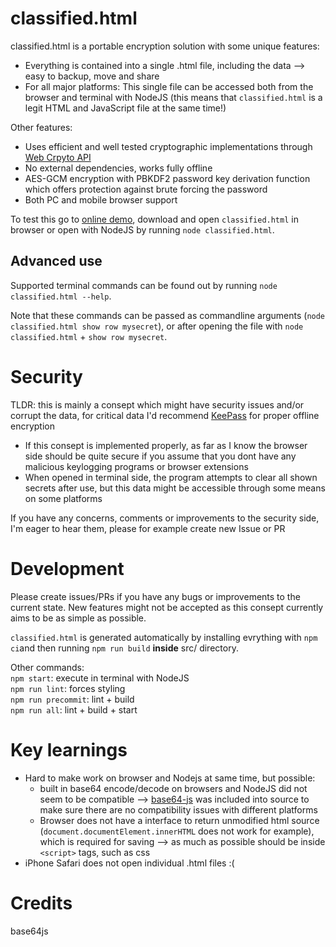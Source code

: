 # classified.html

classified.html is a portable encryption solution with some unique features:
- Everything is contained into a single .html file, including the data --> easy to backup, move and share
- For all major platforms: This single file can be accessed both from the browser and terminal with NodeJS (this means that `classified.html` is a legit HTML and JavaScript file at the same time!)

Other features:
- Uses efficient and well tested cryptographic implementations through [Web Crpyto API](https://developer.mozilla.org/en-US/docs/Web/API/Web_Crypto_API)
- No external dependencies, works fully offline
- AES-GCM encryption with PBKDF2 password key derivation function which offers protection against brute forcing the password
- Both PC and mobile browser support

To test this go to [online demo](https://classifiedhtml.com), download and open `classified.html` in browser or open with NodeJS by running `node classified.html`.

## Advanced use

Supported terminal commands can be found out by running `node classified.html --help`.

Note that these commands can be passed as commandline arguments (`node classified.html show row mysecret`), or after opening the file with `node classified.html` + `show row mysecret`.

# Security
TLDR: this is mainly a consept which might have security issues and/or corrupt the data, for critical data I'd recommend [KeePass](https://keepass.info/) for proper offline encryption
- If this consept is implemented properly, as far as I know the browser side should be quite secure if you assume that you dont have any malicious keylogging programs or browser extensions
- When opened in terminal side, the program attempts to clear all shown secrets after use, but this data might be accessible through some means on some platforms

If you have any concerns, comments or improvements to the security side, I'm eager to hear them, please for example create new Issue or PR

# Development

Please create issues/PRs if you have any bugs or improvements to the current state. New features might not be accepted as this consept currently aims to be as simple as possible.

`classified.html` is generated automatically by installing evrything with `npm ci`and then running `npm run build` **inside** src/ directory.

Other commands:  
`npm start`: execute in terminal with NodeJS  
`npm run lint`: forces styling  
`npm run precommit`: lint + build  
`npm run all`: lint + build + start  

# Key learnings

- Hard to make work on browser and Nodejs at same time, but possible:
    - built in base64 encode/decode on browsers and NodeJS did not seem to be compatible --> [base64-js](https://github.com/beatgammit/base64-js/blob/master/index.js) was included into source to make sure there are no compatibility issues with different platforms
    - Browser does not have a interface to return unmodified html source (`document.documentElement.innerHTML` does not work for example), which is required for saving --> as much as possible should be inside `<script>` tags, such as css 
- iPhone Safari does not open individual .html files :(

# Credits
base64js

